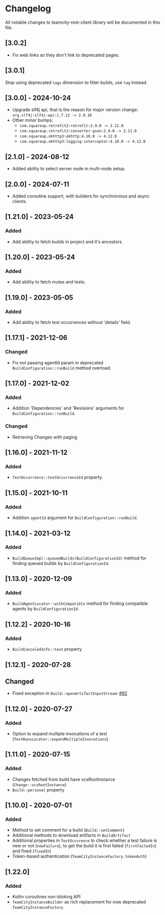 # Changelog

All notable changes to teamcity-rest-client library will be documented in this file.

## [3.0.2]
- Fix web links so they don't link to deprecated pages. 

## [3.0.1]
Stop using deprecated `tags` dimension to filter builds, use `tag` instead.

## [3.0.0] - 2024-10-24

- Upgrade slf4j api, that is the reason for major version change:  
  `org.slf4j:slf4j-api:1.7.12 -> 2.0.16`
- Other minor bumps:
  - `com.squareup.retrofit2:retrofit:2.9.0 -> 2.11.0`
  - `com.squareup.retrofit2:converter-gson:2.9.0 -> 2.11.0`
  - `com.squareup.okhttp3:okhttp:4.10.0 -> 4.12.0`
  - `com.squareup.okhttp3:logging-interceptor:4.10.0 -> 4.12.0`

## [2.1.0] - 2024-08-12

- Added ability to select server node in multi-node setup.

## [2.0.0] - 2024-07-11

- Added coroutine support, with builders for synchronious and async clients.


## [1.21.0] - 2023-05-24

### Added

- Add ability to fetch builds in project and it's ancestors.

## [1.20.0] - 2023-05-24

### Added

- Add ability to fetch mutes and tests.

## [1.19.0] - 2023-05-05

### Added

- Add ability to fetch test occurrences without 'details' field.


## [1.17.1] - 2021-12-06

### Changed

- Fix not passing agentId param in deprecated `BuildConfiguration::runBuild` method overload.

## [1.17.0] - 2021-12-02

### Added

- Addition 'Dependencies' and 'Revisions' arguments for `BuildConfiguration::runBuild`.

### Changed

- Retrieving Changes with paging

## [1.16.0] - 2021-11-12

### Added

- `TestOccurrence::testOccurrenceId` property.

## [1.15.0] - 2021-10-11

### Added

- Addition `agentId` argument for `BuildConfiguration::runBuild`.

## [1.14.0] - 2021-03-12

### Added

- `BuildQueueImpl::queuedBuilds(BuildConfigurationId)` method for finding queued builds by `BuildConfigurationId`.

## [1.13.0] - 2020-12-09

### Added

- `BuildAgentLocator::withCompatible` method for finding compatible agents by `BuildConfigurationId`.

## [1.12.2] - 2020-10-16

### Added

- `BuildCanceledInfo::text` property

                   
## [1.12.1] - 2020-07-28

## Changed

- Fixed exception in `Build::openArtifactInputStream`: [#92](https://github.com/JetBrains/teamcity-rest-client/issues/92)

## [1.12.0] - 2020-07-27

### Added 

- Option to expand multiple invocations of a test (`TestRunsLocator::expandMultipleInvocations`)

## [1.11.0] - 2020-07-15

### Added

- Changes fetched from build have vcsRootInstance (`Change::vcsRootInstance`)
- `Build::personal` property

## [1.10.0] - 2020-07-01

### Added

- Method to set comment for a build (`Build::setComment`)
- Additional methods to download artifacts in `BuildArtifact`
- Additional properties in `TestOccurence` to check whether a test failure is new or not (`newFailure`), to get the build it is first failed (`firstFailedIn`) and fixed (`fixedIn`) 
- Token-based authentication (`TeamCityInstanceFactory.tokenAuth`)

## [1.22.0]

### Added

- Kotlin coroutines non-bloking API
- `TeamCityInstanceBuilder` as rich replacement for now deprecated `TeamCityInstanceFactory`
